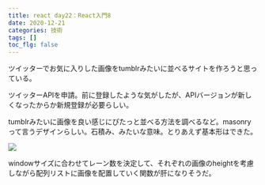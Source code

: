 ```yaml
---
title: react day22：React入門8
date: 2020-12-21
categories: 技術
tags: []
toc_flg: false
---
```


ツイッターでお気に入りした画像をtumblrみたいに並べるサイトを作ろうと思っている。

ツイッターAPIを申請。前に登録したような気がしたが、APIバージョンが新しくなったからか新規登録が必要らしい。

tumblrみたいに画像を良い感じにぴたっと並べる方法を調べるなど。masonry って言うデザインらしい。石積み、みたいな意味。とりあえず基本形はできた。

![](https://firebasestorage.googleapis.com/v0/b/hukurouo.appspot.com/o/images%2Frapture_20201222011508.png?alt=media&token=00bd42d7-c3a9-48b3-8f8c-51a92542001e)

windowサイズに合わせてレーン数を決定して、それぞれの画像のheightを考慮しながら配列リストに画像を配置していく関数が肝になりそうだ。